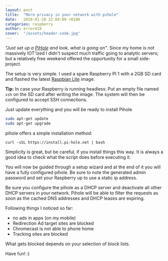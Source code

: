 ```yaml
---
layout: post
title:  "More privacy in your network with pihole"
date:   2018-01-28 22:04:00 +0100
categories: raspberry
author: error418
cover:  "/assets/header-code.jpg"
---
```


*"Just set up a [PiHole][pihole] and look, what is going on"*. Since my home is not massively IOT'ized I didn't suspect much traffic going to analytic servers; but a relatively free weekend offered the opportunity for a small side-project.

The setup is very simple. I used a spare Raspberry PI 1 with a 2GB SD card and flashed the latest [Raspbian Lite][raspbian] image.

**Tip:** In case your Raspberry is running headless: Put an empty file named `ssh` on the SD card after writing the image. The system will then be configured to accept SSH connections.

Just update everything and you will be ready to install Pihole

```bash
sudo apt-get update
sudo apt-get upgrade
```

pihole offers a simple installation method:

```
curl -sSL https://install.pi-hole.net | bash
```

Simplicity is great, but be careful, if you install things this way. It is always a good idea to check what the script does before executing it.

You will now be guided through a setup wizard and at the end of it you will have a fully configured pihole. Be sure to note the generated admin password and set your Raspberry up to use a static ip address.

Be sure you configure the pihole as a DHCP server and deactivate all other DHCP servers in your network. Pihole will be able to filter the requests as soon as the cached DNS addresses and DHCP leases are expiring.

Following things I noticed so far:
- no ads in apps (on my mobile)
- Redirection Ad target sites are blocked
- Chromecast is not able to phone home
- Tracking sites are blocked

What gets blocked depends on your selection of block lists.

Have fun! :)

[pihole]: https://pi-hole.net/
[raspbian]: https://www.raspberrypi.org/downloads/raspbian/
